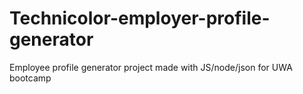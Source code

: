 # Technicolor-employer-profile-generator
Employee profile generator project made with JS/node/json for UWA bootcamp
